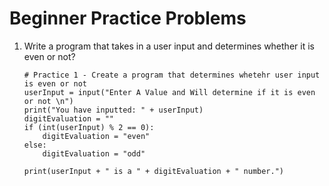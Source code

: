 # Beginner Practice Problems

<ol>
<li>Write a program that takes in a user input and determines whether it is even or not?</li>

```
# Practice 1 - Create a program that determines whetehr user input is even or not
userInput = input("Enter A Value and Will determine if it is even or not \n")
print("You have inputted: " + userInput)
digitEvaluation = ""
if (int(userInput) % 2 == 0):
    digitEvaluation = "even"
else:
    digitEvaluation = "odd"

print(userInput + " is a " + digitEvaluation + " number.")

```

</ol>
